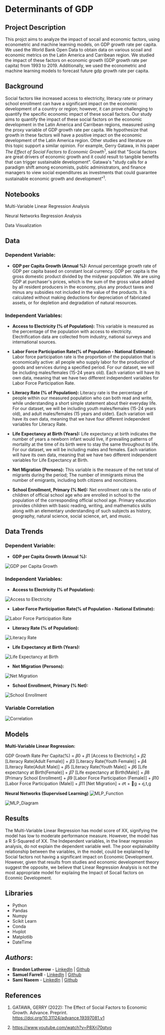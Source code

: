 # Determinants of GDP

## Project Description

This projct aims to analyze the impact of socail and economic factors, using econometric and machine learning models, on GDP growth rate per capita. We used the World Bank Open Data to obtain data on various scoail and economic metrics on the Latin America and Carribean region.  We studied the impact of these factors on economic growth (GDP growth rate per capita) from 1993 to 2019. Additionally, we used the econometric and machine learning models to forecast future gdp growth rate per capita.  

## Background

Social factors like increased access to electricity, literacy rate or primary school enrollment can have a significant impact on the economic development of a country or region; however, it can prove challenging to quantify the specific economic impact of these socail factors. Our study aims to quantify the impact of these social factors on the economic development in the Latin America and Carribean regions, measured using the proxy variable of GDP growth rate per capita. We hypothesize that growth in these factors will have a positive impact on the economic development of the Latin America region. Other studies and literature on this topic support a similar opinion. For example,  Gerry Gatawa, in his paper *The Effect of Social Factors to Economic Growth*<sup>1</sup>, said that "Social factors are great drivers of economic growth and it could result to tangible benefits that can trigger sustainable development". Gatawa's "study calls for a paradigm shift among economists, public administrators, and finance managers to view social expenditures as investments that could guarantee sustainable economic growth and development"<sup>1</sup>.     

## Notebooks

Multi-Variable Linear Regression Analysis

Neural Networks Regression Analysis

Data Visualization 

## Data

### Dependent Variable:

* **GDP per Capita Growth (Annual %):**
Annual percentage growth rate of GDP per capita based on constant local currency. GDP per capita is the gross domestic product divided by the midyear population. We are using GDP at purchaser's prices, which is the sum of the gross value added by all resident producers in the economy, plus any product taxes and minus any subsidies not included in the value of the products. It is calculated without making deductions for depreciation of fabricated assets, or for depletion and degradation of natural resources.

### Independent Variables:

* **Access to Electricity (% of Population):**
This variable is measured as the percentage of the population with access to electricity. Electrification data are collected from industry, national surveys and international sources.

* **Labor Force Participation Rate(% of Population - National Estimate):**
Labor force participation rate is the proportion of the population that is economically active: all people who supply labor for the production of goods and services during a specified period. For our dataset, we will be including males/females (15-24 years old). Each variation will have its own data, meaning that we have two different independent variables for Labor Force Participation Rate.

* **Literacy Rate (% of Population):**
Literacy rate is the percentage of people within our measured population who can both read and write, while understanding a short simple statement about their everyday life. For our dataset, we will be including youth males/females (15-24 years old), and adult males/females (15 years and older). Each variation will have its own data, meaning that we have four different independent variables for Literacy Rate.

* **Life Expectancy at Birth (Years):**
Life expectancy at birth indicates the number of years a newborn infant would live, if prevailing patterns of mortality at the time of its birth were to stay the same throughout its life. For our dataset, we will be including males and females. Each variation will have its own data, meaning that we have two different independent variables for Life Expectancy at Birth.

* **Net Migration (Persons):**
This variable is the measure of the net total of migrants during the period; The number of immigrants minus the number of emigrants, including both citizens and noncitizens.

* **School Enrollment, Primary (% Net):**
Net enrollment rate is the ratio of children of official school age who are enrolled in school to the population of the corresponding official school age. Primary education provides children with basic reading, writing, and mathematics skills along with an elementary understanding of such subjects as history, geography, natural science, social science, art, and music.

## Data Trends

### Dependent Variable:

* **GDP per Capita Growth (Annual %):**

![GDP per Capita Growth](Graphs/GDP_Growth_Per_Capita.png)


### Independent Variables:

* **Access to Electricity (% of Population):**

![Access to Electricity](Graphs/Access_to_Electricity.png)


* **Labor Force Participation Rate(% of Population - National Estimate):**

![Labor Force Participation Rate](Graphs/Labor_Force_Particpation.png)


* **Literacy Rate (% of Population):**

![Literacy Rate](Graphs/Literacy_Rate.png)


* **Life Expectancy at Birth (Years):**

![Life Expectancy at Birth](Graphs/Life_Expectancy_at_Birth.png)


* **Net Migration (Persons):**

![Net Migration](Graphs/Net_Migration.png)


* **School Enrollment, Primary (% Net):**

![School Enrollment](Graphs/Primary_School_Enrollment.png)

### Variable Correlation 

![Correlation](Graphs/Correlation.png)


## Models

**Multi-Variable Linear Regression:**

GDP Growth Rate Per Capita(%) = 
                                𝛽0 + 𝛽1 [Access to Electricity] + 𝛽2 [Literacy Rate(Adult Female)] + 𝛽3 [Literacy Rate(Youth Female)] + 
                                𝛽4 [Literacy Rate(Adult Male)] + 𝛽5 [Literacy Rate(Youth Male)] + 𝛽6 [Life expectancy at Birth(Female)] + 
                                𝛽7 [Life expectancy at Birth(Male)] + 𝛽8 [Primary School Enrollment] + 𝛽9 [Labor Force Participation (Female)] + 
                                𝛽10 [Labor Force Participation (Male)] + 𝛽11 [Net Migration] + 𝜎t + g + 𝜖j,t,g                      

**Neural Networks (Supervised Learning)**
![MLP_Function](Models/Images/MLP_Function.png)

![MLP_Diagram](Models/Images/MLP_Diagram.png)



## Results 

The Multi-Variable Linear Regression has model score of XX, signifying the model has low to moderate performance measure. However, the model has a R S-Squared of XX. The Independent variables, in the linear regression analysis, do not explain the dependent variable well. The poor explainability relationship between the variables, in the model, could be explained by Social factors not having a significant impact on Economic Development. However, given that results from studies and economic development theory suggest the opposite, we believe that Linear Regression Analysis is not the most appropriate model for explaiing the Impact of Socail factors on Econmic Development.     


## Libraries

* Python
* Pandas
* Numpy
* Scikit Learn
* Conda
* Hvplot
* Matplotlib
* DateTime


## *Authors*:
- **Brandon Latherow** - [LinkedIn](https://www.linkedin.com/in/brandon-latherow-4703a9214/) | [Github](https://github.com/brandonlatherow)
- **Samuel Farrell** - [LinkedIn](https://www.linkedin.com/in/samuelcfarrell/) | [Github](https://github.com/SamCFarrell)
- **Sami Naeem** - [LinkedIn](https://www.linkedin.com/in/sami-naeem/) | [Github](https://github.com/SZun)


## References 

1) GATAWA, GERRY (2022): The Effect of Social Factors to Economic Growth. Advance. Preprint. https://doi.org/10.31124/advance.19397081.v1 

2)  https://www.youtube.com/watch?v=P8Xrj70qtyo




